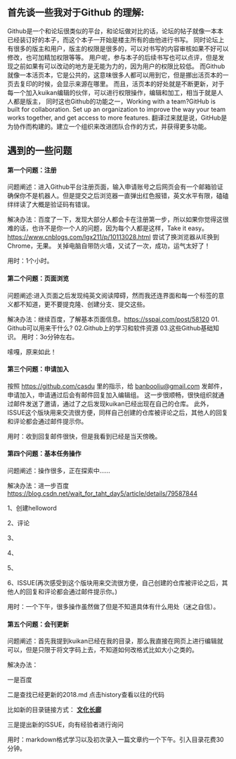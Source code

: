 ## 首先谈一些我对于Github 的理解:

Github是一个和论坛很类似的平台，和论坛做对比的话，论坛的帖子就像一本本已经装订好的本子，而这个本子一开始是楼主所有的由他进行书写。
同时论坛上有很多的版主和用户，版主的权限是很多的，可以对书写的内容审核如果不好可以修改，也可加精加权限等等。
用户呢，参与本子的后续书写也可以点评，但是发现之前如果有可以改动的地方是无能为力的，因为用户的权限比较低。
而Github就像一本活页本，它是公共的，这意味很多人都可以用到它，但是挪出活页本的一页去复印的时候，会显示来源在哪里。
而且，活页本的好处就是不断更新，对于每一个加入kuikan编辑的伙伴，可以进行权限操作，编辑和加工，相当于就是人人都是版主，
同时这也Github的功能之一，Working with a team?GitHub is built for collaboration. Set up an organization to improve the way your team works together, and get access to more features. 翻译过来就是说，GitHub是为协作而构建的。建立一个组织来改进团队合作的方式，并获得更多功能。
  

## 遇到的一些问题
#### 第一个问题：注册

问题阐述：进入Github平台注册页面，输入申请账号之后网页会有一个邮箱验证确保你不是机器人。但是提交之后浏览器一直弹出红色报错，英文水平有限，磕磕绊绊读了大概是验证码有错误。

解决办法：百度了一下，发现大部分人都会卡在注册第一步，所以如果你觉得这很难的话，也许不是你一个人的问题，因为每个人都是这样，Take it easy。
https://www.cnblogs.com/lgx211/p/10113028.html
尝试了换浏览器从IE换到Chrome，无果。
关掉电脑自带防火墙，又试了一次，成功，运气太好了！

用时：1个小时。


#### 第二个问题：页面浏览

问题阐述:进入页面之后发现纯英文阅读障碍，然而我还连界面和每一个标签的意义都不知道，更不要提克隆、创建分支、提交这些。

解决办法：继续百度，了解基本页面信息。https://sspai.com/post/58120 01.	Github可以用来干什么? 02.Github上的学习和软件资源 03.这些Github基础知识。
用时：3o分钟左右。

嗦嘎，原来如此！



#### 第三个问题：申请加入

按照 https://github.com/casdu 里的指示，给 banbooliu@gmail.com 发邮件，申请加入，申请通过后会有邮件回复加入编辑组。
这一步很顺畅，很快组织就通过邮件发送了邀请，通过了之后发现kuikan已经出现在自己的仓库。
此外，ISSUE这个版块用来交流很方便，同样自己创建的仓库被评论之后，其他人的回复和评论都会通过邮件提示你。

用时：收到回复邮件很快，但是我看到已经是当天傍晚。

#### 第四个问题：基本任务操作
问题阐述：操作很多，正在探索中……

解决办法：进一步百度 https://blog.csdn.net/wait_for_taht_day5/article/details/79587844

1、创建helloword

2、评论

3、

4、

5、

6、ISSUE(再次感受到这个版块用来交流很方便，自己创建的仓库被评论之后，其他人的回复和评论都会通过邮件提示你。)

用时：一个下午，很多操作虽然做了但是不知道具体有什么用处（迷之自信）。

#### 第五个问题：会刊更新

问题阐述：首先我提到kuikan已经在我的目录，那么我直接在网页上进行编辑就可以，但是只限于将文字码上去，不知道如何改格式比如大小之类的。

解决办法：

一是百度

二是查找已经更新的2018.md 点击history查看以往的代码

比如新的目录链接方式：
**[文化长廊](#文化长廊)**

三是提出新的ISSUE，向有经验者进行询问

用时：markdown格式学习以及初次录入一篇文章约一个下午。引入目录花费30分钟。


